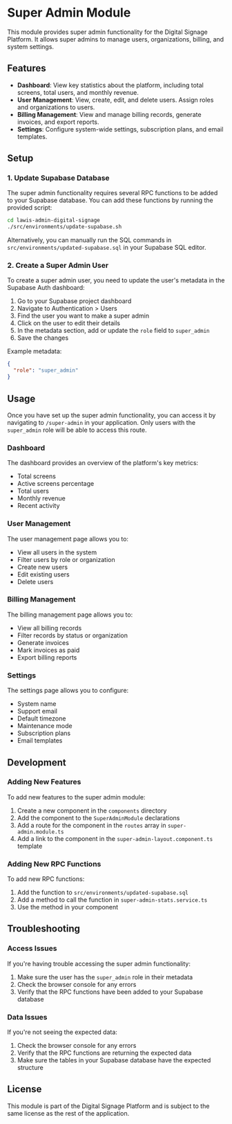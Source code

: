 # Super Admin Module

This module provides super admin functionality for the Digital Signage Platform. It allows super admins to manage users, organizations, billing, and system settings.

## Features

- **Dashboard**: View key statistics about the platform, including total screens, total users, and monthly revenue.
- **User Management**: View, create, edit, and delete users. Assign roles and organizations to users.
- **Billing Management**: View and manage billing records, generate invoices, and export reports.
- **Settings**: Configure system-wide settings, subscription plans, and email templates.

## Setup

### 1. Update Supabase Database

The super admin functionality requires several RPC functions to be added to your Supabase database. You can add these functions by running the provided script:

```bash
cd lawis-admin-digital-signage
./src/environments/update-supabase.sh
```

Alternatively, you can manually run the SQL commands in `src/environments/updated-supabase.sql` in your Supabase SQL editor.

### 2. Create a Super Admin User

To create a super admin user, you need to update the user's metadata in the Supabase Auth dashboard:

1. Go to your Supabase project dashboard
2. Navigate to Authentication > Users
3. Find the user you want to make a super admin
4. Click on the user to edit their details
5. In the metadata section, add or update the `role` field to `super_admin`
6. Save the changes

Example metadata:
```json
{
  "role": "super_admin"
}
```

## Usage

Once you have set up the super admin functionality, you can access it by navigating to `/super-admin` in your application. Only users with the `super_admin` role will be able to access this route.

### Dashboard

The dashboard provides an overview of the platform's key metrics:

- Total screens
- Active screens percentage
- Total users
- Monthly revenue
- Recent activity

### User Management

The user management page allows you to:

- View all users in the system
- Filter users by role or organization
- Create new users
- Edit existing users
- Delete users

### Billing Management

The billing management page allows you to:

- View all billing records
- Filter records by status or organization
- Generate invoices
- Mark invoices as paid
- Export billing reports

### Settings

The settings page allows you to configure:

- System name
- Support email
- Default timezone
- Maintenance mode
- Subscription plans
- Email templates

## Development

### Adding New Features

To add new features to the super admin module:

1. Create a new component in the `components` directory
2. Add the component to the `SuperAdminModule` declarations
3. Add a route for the component in the `routes` array in `super-admin.module.ts`
4. Add a link to the component in the `super-admin-layout.component.ts` template

### Adding New RPC Functions

To add new RPC functions:

1. Add the function to `src/environments/updated-supabase.sql`
2. Add a method to call the function in `super-admin-stats.service.ts`
3. Use the method in your component

## Troubleshooting

### Access Issues

If you're having trouble accessing the super admin functionality:

1. Make sure the user has the `super_admin` role in their metadata
2. Check the browser console for any errors
3. Verify that the RPC functions have been added to your Supabase database

### Data Issues

If you're not seeing the expected data:

1. Check the browser console for any errors
2. Verify that the RPC functions are returning the expected data
3. Make sure the tables in your Supabase database have the expected structure

## License

This module is part of the Digital Signage Platform and is subject to the same license as the rest of the application.
